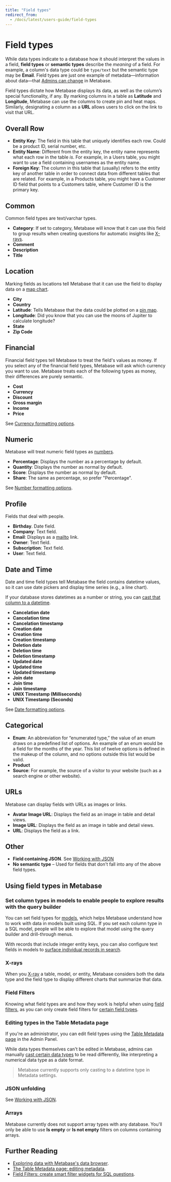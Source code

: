 ```yaml
---
title: "Field types"
redirect_from:
  - /docs/latest/users-guide/field-types
---
```


# Field types

While data types indicate to a database how it should interpret the values in a field, **field types** or **semantic types** describe the _meaning_ of a field. For example, a column's data type could be `type/text` but the semantic type may be **Email**. Field types are just one example of metadata—information about data—that [Admins can change](./metadata-editing.md) in Metabase.

Field types dictate how Metabase displays its data, as well as the column’s special functionality, if any. By marking columns in a table as **Latitude** and **Longitude**, Metabase can use the columns to create pin and heat maps. Similarly, designating a column as a **URL** allows users to click on the link to visit that URL.

## Overall Row

- **Entity Key**: The field in this table that uniquely identifies each row. Could be a product ID, serial number, etc.
- **Entity Name**: Different from the entity key, the entity name represents what each row in the table _is_. For example, in a Users table, you might want to use a field containing usernames as the entity name.
- **Foreign Key**: The column in this table that (usually) refers to the entity key of another table in order to connect data from different tables that are related. For example, in a Products table, you might have a Customer ID field that points to a Customers table, where Customer ID is the primary key.

## Common

Common field types are text/varchar types.

- **Category**: If set to category, Metabase will know that it can use this field to group results when creating questions for automatic insights like [X-rays](../exploration-and-organization/x-rays.md).
- **Comment**
- **Description**
- **Title**

## Location

Marking fields as locations tell Metabase that it can use the field to display data on a [map chart](../questions/visualizations/map.md).

- **City**
- **Country**
- **Latitude**: Tells Metabase that the data could be plotted on a [pin map](../questions/visualizations/map.md).
- **Longitude**: Did you know that you can use the moons of Jupiter to calculate longitude?
- **State**
- **Zip Code**

## Financial

Financial field types tell Metabase to treat the field's values as money. If you select any of the financial field types, Metabase will ask which currency you want to use. Metabase treats each of the following types as money, their differences are purely semantic.

- **Cost**
- **Currency**
- **Discount**
- **Gross margin**
- **Income**
- **Price**

See [Currency formatting options](../questions/visualizations/table.md/#currency-formatting-options).

## Numeric

Metabase will treat numeric field types as [numbers](../questions/visualizations/table.md/#number-formatting-options).

- **Percentage**: Displays the number as a percentage by default.
- **Quantity**: Displays the number as normal by default.
- **Score**: Displays the number as normal by default.
- **Share**: The same as percentage, so prefer "Percentage".

See [Number formatting options](../questions/visualizations/table.md/#number-formatting-options).

## Profile

Fields that deal with people.

- **Birthday**. Date field.
- **Company**: Text field.
- **Email**: Displays as a [mailto](https://en.wikipedia.org/wiki/Mailto) link.
- **Owner**: Text field.
- **Subscription**: Text field.
- **User**: Text field.

## Date and Time

Date and time field types tell Metabase the field contains datetime values, so it can use date pickers and display time series (e.g., a line chart).

If your database stores datetimes as a number or string, you can [cast that column to a datetime](./metadata-editing.md/#casting-to-a-specific-data-type).

- **Cancelation date**
- **Cancelation time**
- **Cancelation timestamp**
- **Creation date**
- **Creation time**
- **Creation timestamp**
- **Deletion date**
- **Deletion time**
- **Deletion timestamp**
- **Updated date**
- **Updated time**
- **Updated timestamp**
- **Join date**
- **Join time**
- **Join timestamp**
- **UNIX Timestamp (Milliseconds)**
- **UNIX Timestamp (Seconds)**

See [Date formatting options](../questions/visualizations/table.md/#date-formatting-options).

## Categorical

- **Enum**: An abbreviation for “enumerated type,” the value of an enum draws on a predefined list of options. An example of an enum would be a field for the months of the year. This list of twelve options is defined in the makeup of the column, and no options outside this list would be valid.
- **Product**
- **Source**: For example, the source of a visitor to your website (such as a search engine or other website).

## URLs

Metabase can display fields with URLs as images or links.

- **Avatar Image URL**: Displays the field as an image in table and detail views.
- **Image URL**: Displays the field as an image in table and detail views.
- **URL**: Displays the field as a link.

## Other

- **Field containing JSON**. See [Working with JSON](./json-unfolding.md)
- **No semantic type** – Used for fields that don't fall into any of the above field types.

## Using field types in Metabase

### Set column types in models to enable people to explore results with the query builder

You can set field types for [models](./models.md), which helps Metabase understand how to work with data in models built using SQL. If you set each column type in a SQL model, people will be able to explore that model using the query builder and drill-through menus.

With records that include integer entity keys, you can also configure text fields in models to [surface individual records in search](./models.md/#surface-individual-records-in-search-by-matching-against-this-column).

### X-rays

When you [X-ray](../exploration-and-organization/x-rays.md) a table, model, or entity, Metabase considers both the data type and the field type to display different charts that summarize that data.

### Field Filters

Knowing what field types are and how they work is helpful when using [field filters](https://www.metabase.com/learn/metabase-basics/querying-and-dashboards/sql-in-metabase/field-filters/), as you can only create field filters for [certain field types](../questions/native-editor/sql-parameters.md/#field-filter-compatible-types).

### Editing types in the Table Metadata page

If you're an administrator, you can edit field types using the [Table Metadata page](./metadata-editing.md) in the Admin Panel.

While data types themselves can't be edited in Metabase, admins can manually [cast certain data types](./metadata-editing.md/#casting-to-a-specific-data-type) to be read differently, like interpreting a numerical data type as a date format.

> Metabase currently supports only casting to a datetime type in Metadata settings.

### JSON unfolding

See [Working with JSON](./json-unfolding.md).

### Arrays

Metabase currently does not support array types with any database. You'll only be able to use **Is empty** or **Is not empty** filters on columns containing arrays.

## Further Reading

- [Exploring data with Metabase's data browser](https://www.metabase.com/learn/metabase-basics/querying-and-dashboards/data-browser/).
- [The Table Metadata page: editing metadata](./metadata-editing.md).
- [Field Filters: create smart filter widgets for SQL questions](https://www.metabase.com/learn/metabase-basics/querying-and-dashboards/sql-in-metabase/field-filters/).
